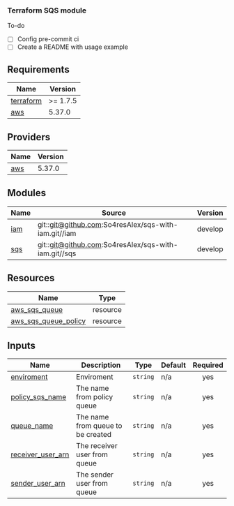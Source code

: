 ### Terraform SQS module


To-do

- [ ] Config pre-commit ci 
- [ ] Create a README with usage example

<!-- BEGIN_TF_DOCS -->
## Requirements

| Name | Version |
|------|---------|
| <a name="requirement_terraform"></a> [terraform](#requirement\_terraform) | >= 1.7.5
| <a name="requirement_aws"></a> [aws](#requirement\_aws) | 5.37.0 |

## Providers

| Name | Version |
|------|---------|
| <a name="provider_aws"></a> [aws](#provider\_aws) | 5.37.0 |

## Modules

| Name | Source | Version |
|------|--------|---------|
| <a name="module_iam"></a> [iam](#module\_iam) | git::git@github.com:So4resAlex/sqs-with-iam.git//iam | develop |
| <a name="module_sqs"></a> [sqs](#module\_sqs) | git::git@github.com:So4resAlex/sqs-with-iam.git//sqs | develop |

## Resources

| Name | Type |
|------|------|
| [aws_sqs_queue](https://registry.terraform.io/providers/hashicorp/aws/latest/docs/resources/sqs_queue) | resource |
| [aws_sqs_queue_policy](https://registry.terraform.io/providers/hashicorp/aws/latest/docs/resources/sqs_queue_policy) | resource |

## Inputs

| Name | Description | Type | Default | Required |
|------|-------------|------|---------|:--------:|
| <a name="input_enviroment"></a> [enviroment](#input\_enviroment) | Enviroment | `string` | n/a | yes |
| <a name="input_policy_sqs_name"></a> [policy\_sqs\_name](#input\_policy\_sqs\_name) | The name from policy queue | `string` | n/a | yes |
| <a name="input_queue_name"></a> [queue\_name](#input\_queue\_name) | The name from queue to be created | `string` | n/a | yes |
| <a name="input_receiver_user_arn"></a> [receiver\_user\_arn](#input\_receiver\_user\_arn) | The receiver user from queue | `string` | n/a | yes |
| <a name="input_sender_user_arn"></a> [sender\_user\_arn](#input\_sender\_user\_arn) | The sender user from queue | `string` | n/a | yes |
<!-- END_TF_DOCS --